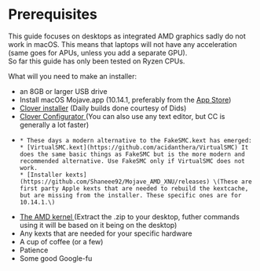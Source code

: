 # Prerequisites

This guide focuses on desktops as integrated AMD graphics sadly do not work in macOS. This means that laptops will not have any acceleration \(same goes for APUs, unless you add a separate GPU\).  
So far this guide has only been tested on Ryzen CPUs.

What will you need to make an installer:

* an 8GB or larger USB drive
* Install macOS Mojave.app \(10.14.1, preferably from the [App Store](https://itunes.apple.com/us/app/macos-mojave/id1398502828?mt=12)\)
* [Clover installer](https://github.com/Dids/clover-builder/releases) \(Daily builds done courtesy of Dids\)
* [Clover Configurator ](http://mackie100projects.altervista.org/download-clover-configurator/)\(You can also use any text editor, but CC is generally a lot faster\)
* ~~~~[~~FakeSMC.kext~~](https://bitbucket.org/RehabMan/os-x-fakesmc-kozlek/downloads/) ~~\(The one kext you absolutely need. It emulates the SMC of a Mac and basically tells macOS "Yes this is a real mac, you are free to boot"\)~~
  * These days a modern alternative to the FakeSMC.kext has emerged:
  * [VirtualSMC.kext](https://github.com/acidanthera/VirtualSMC) It does the same basic things as FakeSMC but is the more modern and recommended alternative. Use FakeSMC only if VirtualSMC does not work.
  * [Installer kexts](https://github.com/Shaneee92/Mojave_AMD_XNU/releases) \(These are first party Apple kexts that are needed to rebuild the kextcache, but are missing from the installer. These specific ones are for 10.14.1.\)
* [The AMD kernel ](https://github.com/Shaneee92/Mojave_AMD_XNU/releases)\(Extract the .zip to your desktop, futher commands using it will be based on it being on the desktop\)
* Any kexts that are needed for your specific hardware
* A cup of coffee \(or a few\)
* Patience
* Some good Google-fu

